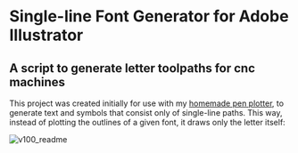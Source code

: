 # Single-line Font Generator for Adobe Illustrator
## A script to generate letter toolpaths for cnc machines

This project was created initially for use with my <a href="https://www.instagram.com/cepheicephei/" target="_blank">homemade pen plotter</a>, to generate text and symbols that consist only of single-line paths. This way, instead of plotting the outlines of a given font, it draws only the letter itself:

![v100_readme](https://user-images.githubusercontent.com/64333959/170783868-570152a8-594c-4c22-9d73-5a126d603917.png)
